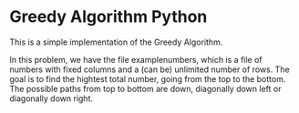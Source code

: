 # Greedy Algorithm Python
 
This is a simple implementation of the Greedy Algorithm.

In this problem, we have the file examplenumbers, which is a file of numbers with fixed columns and a (can be) unlimited number of rows. The goal is to find the hightest total number, going from the top to the bottom. The possible paths from top to bottom are down, diagonally down left or diagonally down right.

